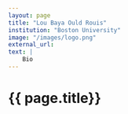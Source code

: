 ```yaml
---
layout: page
title: "Lou Baya Ould Rouis"
institution: "Boston University"
image: "/images/logo.png"
external_url: 
text: |
    Bio
---
```



<h1> {{ page.title}} </h1>